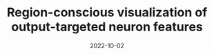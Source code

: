 ---
title: "Region-conscious visualization of output-targeted neuron features"
collection: publications
permalink: /publication/2022-region-cons
date: 2022-10-02
venue: 'Visual Computing'
# paperurl: '/files/pdf/research/Turning the Lights on.pdf'
link: 'https://visualcomputing.jp/vc2022/program/oral/#paper_06'
citation: 'Rui Shi, <a href="https://li-tianxing.github.io/">Tianxing Li</a>, <a href="http://www.graco.c.u-tokyo.ac.jp/yama-lab/index.php">Yasushi Yamaguchi</a>. <i>Visual Computing</i>, 2022, Article No. 40.'
---